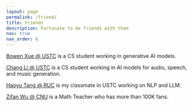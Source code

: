 ```yaml
---
layout: page
permalink: /friend/
title: Friends
description: Fortunate to be friends with them 
nav: true
nav_order: 6
---
```



[Bowen Xue @ USTC](https://xbwustc.com/) is a CS student working in generative AI models.

[Chang Li @ USTC](https://github.com/ivcylc) is a CS student working in AI models for audio, speech, and music generation.


[Haoyu Tang @ RUC](https://himalalps.github.io/) is my classmate in USTC working on NLP and LLM.

[Zifan Wu @ CNU](https://www.zhihu.com/people/MathCyclus/) is a Math Teacher who has more than 100K fans.